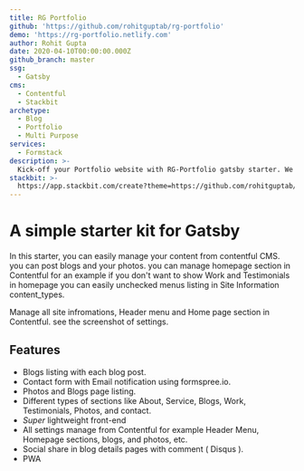 ```yaml
---
title: RG Portfolio
github: 'https://github.com/rohitguptab/rg-portfolio'
demo: 'https://rg-portfolio.netlify.com'
author: Rohit Gupta
date: 2020-04-10T00:00:00.000Z
github_branch: master
ssg:
  - Gatsby
cms:
  - Contentful
  - Stackbit
archetype:
  - Blog
  - Portfolio
  - Multi Purpose
services:
  - Formstack
description: >-
  Kick-off your Portfolio website with RG-Portfolio gatsby starter. We have used Gatsby + Contenful.
stackbit: >-
  https://app.stackbit.com/create?theme=https://github.com/rohitguptab/rg-portfolio
---
```


# A simple starter kit for Gatsby

In this starter, you can easily manage your content from contentful CMS. you can post blogs and your photos. you can manage homepage section in Contentful for an example if you don't want to show Work and Testimonials in homepage you can easily unchecked menus listing in Site Information content_types.

Manage all site infromations, Header menu and Home page section in Contentful. see the screenshot of settings.


## Features

* Blogs listing with each blog post.
* Contact form with Email notification using formspree.io. 
* Photos and Blogs page listing.
* Different types of sections like About, Service, Blogs, Work, Testimonials, Photos, and contact.
* _Super_ lightweight front-end  
* All settings manage from Contentful for example Header Menu, Homepage sections, blogs, and photos, etc.
* Social share in blog details pages with comment ( Disqus ).
* PWA
